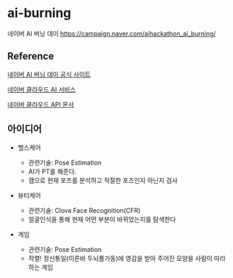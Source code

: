 # ai-burning
네이버 AI 버닝 데이 https://campaign.naver.com/aihackathon_ai_burning/


## Reference 

[네이버 AI 버닝 데이 공식 사이트](https://campaign.naver.com/aihackathon_ai_burning/)

[네이버 클라우드 AI 서비스](https://www.ncloud.com/product/aiService)

[네이버 클라우드 API 문서](https://apidocs.ncloud.com/ko/ai-naver/)


## 아이디어 

- 헬스케어
    - 관련기술: Pose Estimation
    - AI가 PT를 해준다.
    - 캠으로 현재 포즈를 분석하고 적절한 포즈인지 아닌지 검사

- 뷰티케어
    - 관련기술: Clova Face Recognition(CFR)
    - 얼굴인식을 통해 현재 어떤 부분이 바뀌었는지를 탐색한다

- 게임
    - 관련기술: Pose Estimation
    - 작렬! 정신통일(이른바 두뇌풀가동)에 영감을 받아 주어진 모양을 사람이 따라 하는 게임

